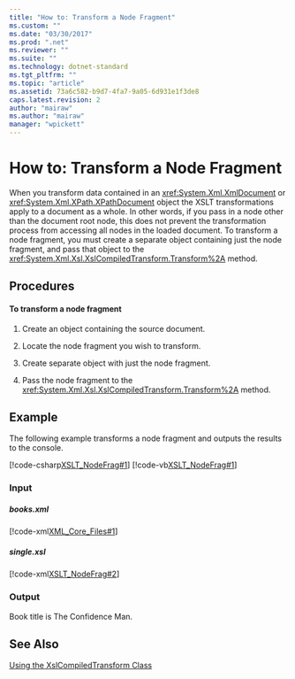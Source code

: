 ```yaml
---
title: "How to: Transform a Node Fragment"
ms.custom: ""
ms.date: "03/30/2017"
ms.prod: ".net"
ms.reviewer: ""
ms.suite: ""
ms.technology: dotnet-standard
ms.tgt_pltfrm: ""
ms.topic: "article"
ms.assetid: 73a6c582-b9d7-4fa7-9a05-6d931e1f3de8
caps.latest.revision: 2
author: "mairaw"
ms.author: "mairaw"
manager: "wpickett"
---
```

# How to: Transform a Node Fragment
When you transform data contained in an <xref:System.Xml.XmlDocument> or <xref:System.Xml.XPath.XPathDocument> object the XSLT transformations apply to a document as a whole. In other words, if you pass in a node other than the document root node, this does not prevent the transformation process from accessing all nodes in the loaded document. To transform a node fragment, you must create a separate object containing just the node fragment, and pass that object to the <xref:System.Xml.Xsl.XslCompiledTransform.Transform%2A> method.  
  
## Procedures  
  
#### To transform a node fragment  
  
1.  Create an object containing the source document.  
  
2.  Locate the node fragment you wish to transform.  
  
3.  Create separate object with just the node fragment.  
  
4.  Pass the node fragment to the <xref:System.Xml.Xsl.XslCompiledTransform.Transform%2A> method.  
  
## Example  
 The following example transforms a node fragment and outputs the results to the console.  
  
 [!code-csharp[XSLT_NodeFrag#1](../../../../samples/snippets/csharp/VS_Snippets_Data/XSLT_NodeFrag/CS/xslt_frag.cs#1)]
 [!code-vb[XSLT_NodeFrag#1](../../../../samples/snippets/visualbasic/VS_Snippets_Data/XSLT_NodeFrag/VB/xslt_frag.vb#1)]  
  
### Input  
  
##### books.xml  
 [!code-xml[XML_Core_Files#1](../../../../samples/snippets/xml/VS_Snippets_Data/XML_Core_Files/XML/books.xml#1)]  
  
##### single.xsl  
 [!code-xml[XSLT_NodeFrag#2](../../../../samples/snippets/xml/VS_Snippets_Data/XSLT_NodeFrag/XML/single.xsl#2)]  
  
### Output  
 Book title is The Confidence Man.  
  
## See Also  
 [Using the XslCompiledTransform Class](../../../../docs/standard/data/xml/using-the-xslcompiledtransform-class.md)
